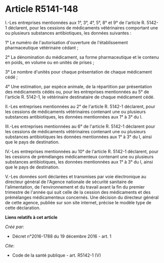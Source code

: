 # Article R5141-148

I.-Les entreprises mentionnées aux 1°, 3°, 4°, 5°, 8° et 9° de l'article R. 5142-1 déclarent, pour les cessions de
médicaments vétérinaires comportant une ou plusieurs substances antibiotiques, les données suivantes : 

1° Le numéro de l'autorisation d'ouverture de l'établissement pharmaceutique vétérinaire cédant ; 

2° La dénomination du médicament, sa forme pharmaceutique et le contenu en poids, en volume ou en unités de prises ; 

3° Le nombre d'unités pour chaque présentation de chaque médicament cédé ; 

4° Une estimation, par espèce animale, de la répartition par présentation des médicaments cédés ou, pour les entreprises
mentionnées au 5° de l'article R. 5142-1, le vétérinaire destinataire de chaque médicament cédé. 

II.-Les entreprises mentionnées au 2° de l'article R. 5142-1 déclarent, pour les cessions de médicaments vétérinaires
contenant une ou plusieurs substances antibiotiques, les données mentionnées aux 1° à 3° du I. 

III.-Les entreprises mentionnées au 6° de l'article R. 5142-1 déclarent pour les cessions de médicaments vétérinaires
contenant une ou plusieurs substances antibiotiques les données mentionnées aux 1° à 3° du I, ainsi que le pays de
destination. 

IV.-Les entreprises mentionnées au 10° de l'article R. 5142-1 déclarent, pour les cessions de prémélanges médicamenteux
contenant une ou plusieurs substances antibiotiques, les données mentionnées aux 1° à 3° du I, ainsi que le pays de
destination. 

V.-Les données sont déclarées et transmises par voie électronique au directeur général de l'Agence nationale de sécurité
sanitaire de l'alimentation, de l'environnement et du travail avant la fin du premier trimestre de l'année qui suit celle de
la cession des médicaments et des prémélanges médicamenteux concernés. Une décision du directeur général de cette agence,
publiée sur son site internet, précise le modèle type de cette déclaration.

**Liens relatifs à cet article**

_Créé par_:

  - Décret n°2016-1788 du 19 décembre 2016 - art. 1

_Cite_:

  - Code de la santé publique - art. R5142-1 (V)
